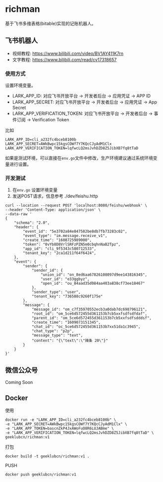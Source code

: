 # richman

基于飞书多维表格(bitable)实现的记账机器人。

## 飞书机器人

- 视频教程: https://www.bilibili.com/video/BV1AY411K7rn
- 文字教程: https://www.bilibili.com/read/cv17318657

### 使用方式

设置环境变量。

- LARK_APP_ID: 对应飞书开放平台 -> 开发者后台 -> 应用凭证 -> APP ID
- LARK_APP_SECRET: 对应飞书开放平台 -> 开发者后台 -> 应用凭证 -> App Secret
- LARK_APP_VERIFICATION_TOKEN: 对应飞书开放平台 -> 开发者后台 -> 事件订阅 -> Verification Token

比如

```shell
LARK_APP_ID=cli_a232fc4bceb8100b
LARK_APP_SECRET=AWkBwpc15kgsCOWf7Y7KQcCJyAdM1Clx
LARK_APP_VERIFICATION_TOKEN=lqfwcLQ2msJvhDZD8Z5JibXB7fq8tTaD
```

如果是测试环境，可以直接在`env.go`文件中修改，生产环境建议通过系统环境变量进行设置。

### 开发测试

1. 在`env.go` 设置环境变量
2. 发送POST请求，信息参考 ./dev/feishu.http

```shell
curl --location --request POST 'localhost:8080/feishu/webhook' \
--header 'Content-Type: application/json' \
--data-raw '
{
    "schema": "2.0",
    "header": {
        "event_id": "5e3702a84e847582be8db7fb73283c02",
        "event_type": "im.message.receive_v1",
        "create_time": "1608725989000",
        "token": "0vYb8D8VrlSRFzPZN5m0cbqhnNaB2Tpz",
        "app_id": "cli_9f5343c580712533",
        "tenant_key": "2ca1d211f64f6424",
    },
    "event": {
        "sender": {
            "sender_id": {
                "union_id": "on_8ed6aa67826108097d9ee143816345",
                "user_id": "e33ggbyz",
                "open_id": "ou_84aad35d084aa403a838cf73ee18467"
            },
            "sender_type": "user",
            "tenant_key": "736588c9260f175e"
        },
        "message": {
            "message_id": "om_c7f35970552ecb3a0dab7dc698796121",
            "root_id": "om_5ce6d572455d361153b7cb5xxfsdfsdfdaf",
            "parent_id": "om_5ce6d572455d361153b7cb5xxfsdfsdddsf",
            "create_time": "1609073151345",
            "chat_id": "oc_5ce6d572455d361153b7xx51da1c3945",
            "chat_type": "p2p",
            "message_type": "text",
            "content": "{\"text\":\"辣条 20\"}"
        }
    }
}'
```

## 微信公众号

Coming Soon

## Docker

使用
```shell
docker run -e "LARK_APP_ID=cli_a232fc4bceb8100b" \
-e "LARK_APP_SECRET=AWkBwpc15kgsCOWf7Y7KQcCJyAdM1Clx" \
-e "LARK_APP_TOKEN=bascnZkP4JxAWoFuO8R6LUJABme" \
-e "LARK_APP_VERIFICATION_TOKEN=lqfwcLQ2msJvhDZD8Z5JibXB7fq8tTaD" \
geeklubcn/richman:v1 
```

打包

```shell
docker build -t geeklubcn/richman:v1 .
```

PUSH

```shell
docker push geeklubcn/richman:v1
```